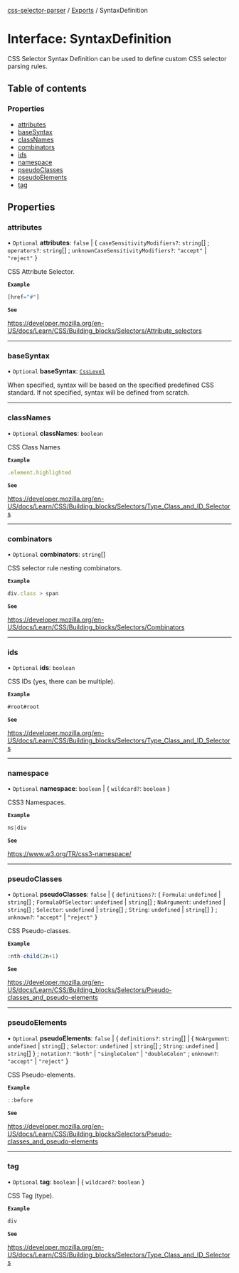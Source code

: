 [css-selector-parser](../../README.md) / [Exports](../modules.md) / SyntaxDefinition

# Interface: SyntaxDefinition

CSS Selector Syntax Definition can be used to define custom CSS selector parsing rules.

## Table of contents

### Properties

- [attributes](SyntaxDefinition.md#attributes)
- [baseSyntax](SyntaxDefinition.md#basesyntax)
- [classNames](SyntaxDefinition.md#classnames)
- [combinators](SyntaxDefinition.md#combinators)
- [ids](SyntaxDefinition.md#ids)
- [namespace](SyntaxDefinition.md#namespace)
- [pseudoClasses](SyntaxDefinition.md#pseudoclasses)
- [pseudoElements](SyntaxDefinition.md#pseudoelements)
- [tag](SyntaxDefinition.md#tag)

## Properties

### attributes

• `Optional` **attributes**: ``false`` \| { `caseSensitivityModifiers?`: `string`[] ; `operators?`: `string`[] ; `unknownCaseSensitivityModifiers?`: ``"accept"`` \| ``"reject"``  }

CSS Attribute Selector.

**`Example`**

```ts
[href="#"]
```

**`See`**

https://developer.mozilla.org/en-US/docs/Learn/CSS/Building_blocks/Selectors/Attribute_selectors

___

### baseSyntax

• `Optional` **baseSyntax**: [`CssLevel`](../modules.md#csslevel)

When specified, syntax will be based on the specified predefined CSS standard.
If not specified, syntax will be defined from scratch.

___

### classNames

• `Optional` **classNames**: `boolean`

CSS Class Names

**`Example`**

```ts
.element.highlighted
```

**`See`**

https://developer.mozilla.org/en-US/docs/Learn/CSS/Building_blocks/Selectors/Type_Class_and_ID_Selectors

___

### combinators

• `Optional` **combinators**: `string`[]

CSS selector rule nesting combinators.

**`Example`**

```ts
div.class > span
```

**`See`**

https://developer.mozilla.org/en-US/docs/Learn/CSS/Building_blocks/Selectors/Combinators

___

### ids

• `Optional` **ids**: `boolean`

CSS IDs (yes, there can be multiple).

**`Example`**

```ts
#root#root
```

**`See`**

https://developer.mozilla.org/en-US/docs/Learn/CSS/Building_blocks/Selectors/Type_Class_and_ID_Selectors

___

### namespace

• `Optional` **namespace**: `boolean` \| { `wildcard?`: `boolean`  }

CSS3 Namespaces.

**`Example`**

```ts
ns|div
```

**`See`**

https://www.w3.org/TR/css3-namespace/

___

### pseudoClasses

• `Optional` **pseudoClasses**: ``false`` \| { `definitions?`: { `Formula`: `undefined` \| `string`[] ; `FormulaOfSelector`: `undefined` \| `string`[] ; `NoArgument`: `undefined` \| `string`[] ; `Selector`: `undefined` \| `string`[] ; `String`: `undefined` \| `string`[]  } ; `unknown?`: ``"accept"`` \| ``"reject"``  }

CSS Pseudo-classes.

**`Example`**

```ts
:nth-child(2n+1)
```

**`See`**

https://developer.mozilla.org/en-US/docs/Learn/CSS/Building_blocks/Selectors/Pseudo-classes_and_pseudo-elements

___

### pseudoElements

• `Optional` **pseudoElements**: ``false`` \| { `definitions?`: `string`[] \| { `NoArgument`: `undefined` \| `string`[] ; `Selector`: `undefined` \| `string`[] ; `String`: `undefined` \| `string`[]  } ; `notation?`: ``"both"`` \| ``"singleColon"`` \| ``"doubleColon"`` ; `unknown?`: ``"accept"`` \| ``"reject"``  }

CSS Pseudo-elements.

**`Example`**

```ts
::before
```

**`See`**

https://developer.mozilla.org/en-US/docs/Learn/CSS/Building_blocks/Selectors/Pseudo-classes_and_pseudo-elements

___

### tag

• `Optional` **tag**: `boolean` \| { `wildcard?`: `boolean`  }

CSS Tag (type).

**`Example`**

```ts
div
```

**`See`**

https://developer.mozilla.org/en-US/docs/Learn/CSS/Building_blocks/Selectors/Type_Class_and_ID_Selectors
